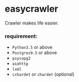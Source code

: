# easycrawler

Crawler makes life easier.

### requirement:

* `Python3.5` or above
* `Postgres9.5` or above
* `psycopg2`
* `aiohttp`
* `lxml`
* `cchardet` or `chardet` (optional)
